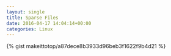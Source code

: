 ```yaml
---
layout: single                                                                                                              
title: Sparse Files                                                                                                                       
date: 2016-04-17 14:04:14+00:00                                                                                                                        
categories: Linux                                                                                                                
---                                                                                                                              
```


{% gist makeittotop/a87dece8b3933d96beb3f1622f9b4d21 %}                                                                                                           

